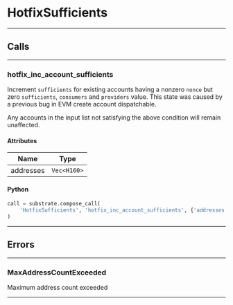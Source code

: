 
# HotfixSufficients

---------
## Calls

---------
### hotfix_inc_account_sufficients
Increment `sufficients` for existing accounts having a nonzero `nonce` but zero `sufficients`, `consumers` and `providers` value.
This state was caused by a previous bug in EVM create account dispatchable.

Any accounts in the input list not satisfying the above condition will remain unaffected.
#### Attributes
| Name | Type |
| -------- | -------- | 
| addresses | `Vec<H160>` | 

#### Python
```python
call = substrate.compose_call(
    'HotfixSufficients', 'hotfix_inc_account_sufficients', {'addresses': ['[u8; 20]']}
)
```

---------
## Errors

---------
### MaxAddressCountExceeded
Maximum address count exceeded

---------